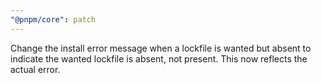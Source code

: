 ```yaml
---
"@pnpm/core": patch
---
```


Change the install error message when a lockfile is wanted but absent to
indicate the wanted lockfile is absent, not present. This now reflects
the actual error.
